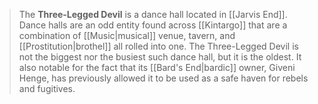 > The **Three-Legged Devil** is a dance hall located in [[Jarvis End]]. Dance halls are an odd entity found across [[Kintargo]] that are a combination of [[Music|musical]] venue, tavern, and [[Prostitution|brothel]] all rolled into one. The Three-Legged Devil is not the biggest nor the busiest such dance hall, but it is the oldest. It also notable for the fact that its [[Bard's End|bardic]] owner, Giveni Henge, has previously allowed it to be used as a safe haven for rebels and fugitives.








